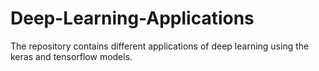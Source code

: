 # Deep-Learning-Applications
The repository contains different applications of deep learning using the keras and tensorflow models. 
